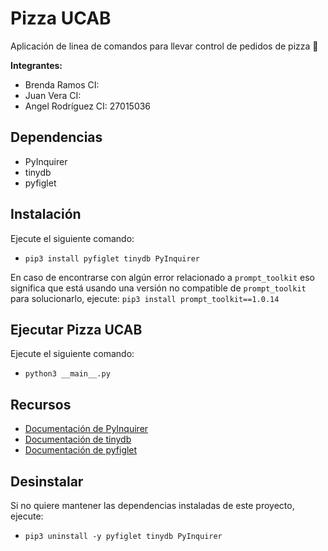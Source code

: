 # Pizza UCAB

Aplicación de linea de comandos para llevar control de pedidos de pizza 🍕

**Integrantes:**
- Brenda Ramos CI:
- Juan Vera CI:
- Angel Rodríguez CI: 27015036

## Dependencias

- PyInquirer
- tinydb
- pyfiglet

## Instalación

Ejecute el siguiente comando:

- `pip3 install pyfiglet tinydb PyInquirer`

En caso de encontrarse con algún error relacionado a `prompt_toolkit`
eso significa que está usando una versión no compatible de `prompt_toolkit`
para solucionarlo, ejecute: `pip3 install prompt_toolkit==1.0.14`

## Ejecutar Pizza UCAB

Ejecute el siguiente comando:

- `python3 __main__.py`

## Recursos

- [Documentación de PyInquirer](https://github.com/CITGuru/PyInquirer)
- [Documentación de tinydb](https://pypi.org/project/tinydb/)
- [Documentación de pyfiglet]()

## Desinstalar

Si no quiere mantener las dependencias instaladas de este proyecto, ejecute:

- `pip3 uninstall -y pyfiglet tinydb PyInquirer`

